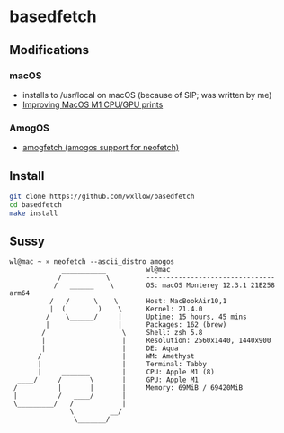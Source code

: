 # basedfetch

## Modifications

### macOS
- installs to /usr/local on macOS (because of SIP; was written by me)
- [Improving MacOS M1 CPU/GPU prints](https://github.com/wxllow/basedfetch/commit/75619edf01dd42b100afd263ba1f4b88d50faaa0)

### AmogOS
- [amogfetch (amogos support for neofetch)](https://github.com/CrackedMatter/amogfetch)


## Install

```sh
git clone https://github.com/wxllow/basedfetch
cd basedfetch
make install
```

## Sussy
```
wl@mac ~ » neofetch --ascii_distro amogos
             ___________          wl@mac
            /           \         -------------------------------- 
           /   ______    \        OS: macOS Monterey 12.3.1 21E258 arm64 
          /   /      \    \       Host: MacBookAir10,1 
          |  (        )    \      Kernel: 21.4.0 
         /    \______/     |      Uptime: 15 hours, 45 mins 
         |                 |      Packages: 162 (brew) 
        /                   \     Shell: zsh 5.8 
        |                   |     Resolution: 2560x1440, 1440x900 
        |                   |     DE: Aqua 
       /                    |     WM: Amethyst 
       |                    |     Terminal: Tabby 
       |     _______        |     CPU: Apple M1 (8) 
  ____/     /       \       |     GPU: Apple M1 
 /          |       |       |     Memory: 69MiB / 69420MiB 
 |          /   ____/       | 
 \_________/   /            |                             
               \         __/                              
                \_______/
```
